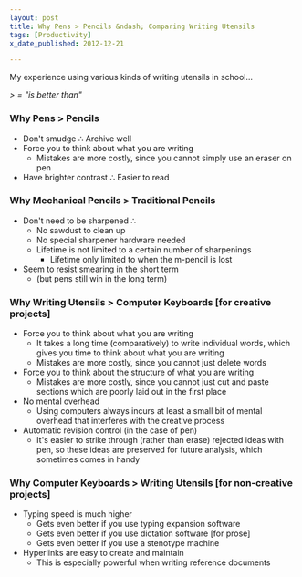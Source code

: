 ```yaml
---
layout: post
title: Why Pens > Pencils &ndash; Comparing Writing Utensils
tags: [Productivity]
x_date_published: 2012-12-21

---
```


My experience using various kinds of writing utensils in school...

<i>&gt; = "is better than"</i>

### Why Pens > Pencils

* Don't smudge ∴ Archive well
* Force you to think about what you are writing
    * Mistakes are more costly, since you cannot simply use an eraser on pen
* Have brighter contrast ∴ Easier to read

### Why Mechanical Pencils > Traditional Pencils

* Don't need to be sharpened ∴
    * No sawdust to clean up
    * No special sharpener hardware needed
    * Lifetime is not limited to a certain number of sharpenings
        * Lifetime only limited to when the m-pencil is lost
* Seem to resist smearing in the short term
    * (but pens still win in the long term)

### Why Writing Utensils > Computer Keyboards [for creative projects]

* Force you to think about what you are writing
    * It takes a long time (comparatively) to write individual words,
      which gives you time to think about what you are writing
    * Mistakes are more costly, since you cannot just delete words
* Force you to think about the structure of what you are writing
    * Mistakes are more costly, since you cannot just cut and paste sections 
      which are poorly laid out in the first place
* No mental overhead
    * Using computers always incurs at least a small bit of mental overhead 
      that interferes with the creative process
* Automatic revision control (in the case of pen)
    * It's easier to strike through (rather than erase) rejected ideas with 
      pen, so these ideas are preserved for future analysis, which sometimes 
      comes in handy

### Why Computer Keyboards > Writing Utensils [for non-creative projects]

* Typing speed is much higher
    * Gets even better if you use typing expansion software
    * Gets even better if you use dictation software [for prose]
    * Gets even better if you use a stenotype machine
* Hyperlinks are easy to create and maintain
    * This is especially powerful when writing reference documents